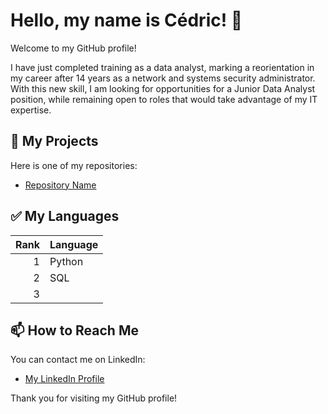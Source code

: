 # Hello, my name is Cédric! 👋

Welcome to my GitHub profile!

I have just completed training as a data analyst, marking a reorientation in my career after 14 years as a network and systems security administrator. With this new skill, I am looking for opportunities for a Junior Data Analyst position, while remaining open to roles that would take advantage of my IT expertise.

## 🚀 My Projects

Here is one of my repositories:
- [Repository Name](https://github.com/your_username/repository_name)

## ✅ My Languages

| Rank | Language |
|-----:|---------------|
|     1|Python         |
|     2|  SQL          |
|     3|               |


## 📫 How to Reach Me

You can contact me on LinkedIn:
- [My LinkedIn Profile](https://www.linkedin.com/in/cedric-lesage-1676685/)

Thank you for visiting my GitHub profile!


